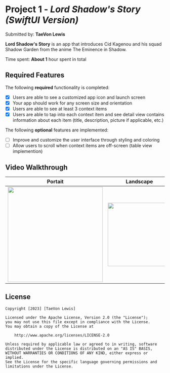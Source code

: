 # Project 1 - *Lord Shadow's Story (SwiftUI Version)*

Submitted by: **TaeVon Lewis**

**Lord Shadow's Story** is an app that introduces Cid Kagenou and his squad Shadow Garden from the anime The Eminence in Shadow.

Time spent: **About 1** hour spent in total

## Required Features

The following **required** functionality is completed:

- [x] Users are able to see a customized app icon and launch screen
- [x] Your app should work for any screen size and orientation
- [x] Users are able to see at least 3 context items
- [x] Users are able to tap into each context item and see detail view contains information about each item (title, description, picture if applicable, etc.)
 
The following **optional** features are implemented:

- [ ] Improve and customize the user interface through styling and coloring
- [ ] Allow users to scroll when context items are off-screen (table view implemention)

## Video Walkthrough
| Portait                                      | Landscape                                     |
|----------------------------------------------|--------------------------------------------|
| <img src=https://user-images.githubusercontent.com/65370736/221258857-a538b2c7-893a-4bae-8777-59630280eaa9.gif width=300><br> | <img src=https://user-images.githubusercontent.com/65370736/221279444-1d26f1df-c684-4e8b-a704-4d91a6627a22.gif height=200><br> |


## License

    Copyright [2023] [TaeVon Lewis]

    Licensed under the Apache License, Version 2.0 (the "License");
    you may not use this file except in compliance with the License.
    You may obtain a copy of the License at

        http://www.apache.org/licenses/LICENSE-2.0

    Unless required by applicable law or agreed to in writing, software
    distributed under the License is distributed on an "AS IS" BASIS,
    WITHOUT WARRANTIES OR CONDITIONS OF ANY KIND, either express or implied.
    See the License for the specific language governing permissions and
    limitations under the License.
